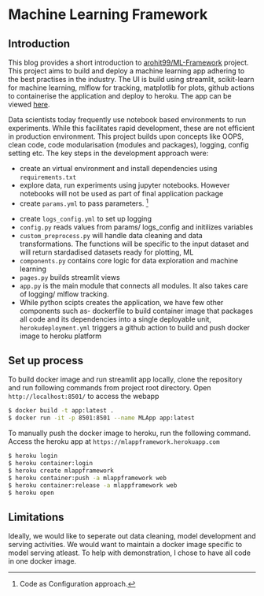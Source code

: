 # Machine Learning Framework

## Introduction

This blog provides a short introduction to [arohit99/ML-Framework](https://github.com/arohit99/ML-Framework) project. This project aims to build and deploy a machine learning app adhering to the best practises in the industry. The UI is build using streamlit, scikit-learn for machine learning, mlflow for tracking, matplotlib for plots, github actions to containerise the application and deploy to heroku. The app can be viewed [here](https://mlappframework.herokuapp.com). 

Data scientists today frequently use notebook based environments to run experiments. While this facilitates rapid development, these are not efficient in production environment. This project builds upon concepts like OOPS, clean code, code modularisation (modules and packages), logging, config setting etc. The key steps in the development approach were:

* create an virtual environment and install dependencies using `requirements.txt`
* explore data, run experiments using jupyter notebooks. However notebooks will not be used as part of final application package
* create `params.yml` to pass parameters. [^params]
[^params]: Code as Configuration approach.
* create `logs_config.yml` to set up logging
* `config.py` reads values from params/ logs_config and initilizes variables
* `custom_preprocess.py` will handle data cleaning and data transformations. The functions will be specific to the input dataset and will return stardadised datasets ready for plotting, ML
* `components.py` contains core logic for data exploration and machine learning
* `pages.py` builds streamlit views
* `app.py` is the main module that connects all modules. It also takes care of logging/ mlflow tracking.
* While python scipts creates the application, we have few other components such as- dockerfile to build container image that packages all code and its dependencies into a single deployable unit, `herokudeployment.yml` triggers a github action to build and push docker image to heroku platform

## Set up process

To build docker image and run streamlit app locally, clone the repository and run following commands from project root directory. Open `http://localhost:8501/` to access the webapp

```bash
$ docker build -t app:latest .
$ docker run -it -p 8501:8501 --name MLApp app:latest
```

To manually push the docker image to heroku, run the following command. Access the heroku app at `https://mlappframework.herokuapp.com`


```bash
$ heroku login
$ heroku container:login
$ heroku create mlappframework
$ heroku container:push -a mlappframework web
$ heroku container:release -a mlappframework web
$ heroku open
```

## Limitations

Ideally, we would like to seperate out data cleaning, model development and serving activities. We would want to maintain a docker image specific to model serving atleast. To help with demonstration, I chose to have all code in one docker image.
